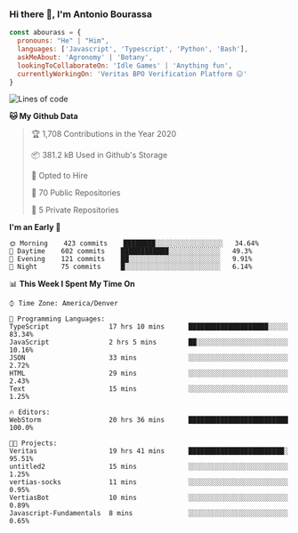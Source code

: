 ### Hi there 👋, I'm Antonio Bourassa

```javascript
const abourass = {
  pronouns: "He" | "Him",
  languages: ['Javascript', 'Typescript', 'Python', 'Bash'],
  askMeAbout: 'Agronomy' | 'Botany',
  lookingToCollaborateOn: 'Idle Games' | 'Anything fun',
  currentlyWorkingOn: 'Veritas BPO Verification Platform 😑'
}
```

<!--START_SECTION:waka-->
![Lines of code](https://img.shields.io/badge/From%20Hello%20World%20I%27ve%20Written-10.3%20million%20lines%20of%20code-blue)

**🐱 My Github Data** 

> 🏆 1,708 Contributions in the Year 2020
 > 
> 📦 381.2 kB Used in Github's Storage 
 > 
> 💼 Opted to Hire
 > 
> 📜 70 Public Repositories
 > 
> 🔑 5 Private Repositories 

**I'm an Early 🐤** 

```text
🌞 Morning    423 commits    ████████░░░░░░░░░░░░░░░░░   34.64% 
🌆 Daytime    602 commits    ████████████░░░░░░░░░░░░░   49.3% 
🌃 Evening    121 commits    ██░░░░░░░░░░░░░░░░░░░░░░░   9.91% 
🌙 Night      75 commits     █░░░░░░░░░░░░░░░░░░░░░░░░   6.14%

```


📊 **This Week I Spent My Time On** 

```text
⌚︎ Time Zone: America/Denver

💬 Programming Languages: 
TypeScript               17 hrs 10 mins      ████████████████████░░░░░   83.34% 
JavaScript               2 hrs 5 mins        ██░░░░░░░░░░░░░░░░░░░░░░░   10.16% 
JSON                     33 mins             ░░░░░░░░░░░░░░░░░░░░░░░░░   2.72% 
HTML                     29 mins             ░░░░░░░░░░░░░░░░░░░░░░░░░   2.43% 
Text                     15 mins             ░░░░░░░░░░░░░░░░░░░░░░░░░   1.25%

🔥 Editors: 
WebStorm                 20 hrs 36 mins      █████████████████████████   100.0%

🐱‍💻 Projects: 
Veritas                  19 hrs 41 mins      ████████████████████████░   95.51% 
untitled2                15 mins             ░░░░░░░░░░░░░░░░░░░░░░░░░   1.25% 
vertias-socks            11 mins             ░░░░░░░░░░░░░░░░░░░░░░░░░   0.95% 
VertiasBot               10 mins             ░░░░░░░░░░░░░░░░░░░░░░░░░   0.89% 
Javascript-Fundamentals  8 mins              ░░░░░░░░░░░░░░░░░░░░░░░░░   0.65%

```


<!--END_SECTION:waka-->

<!--
**Abourass/Abourass** is a ✨ _special_ ✨ repository because its `README.md` (this file) appears on your GitHub profile.

Here are some ideas to get you started:

- 🔭 I’m currently working on ...
- 🌱 I’m currently learning ...
- 👯 I’m looking to collaborate on ...
- 🤔 I’m looking for help with ...
- 💬 Ask me about ...
- 📫 How to reach me: ...
- 😄 Pronouns: ...
- ⚡ Fun fact: ...
-->
